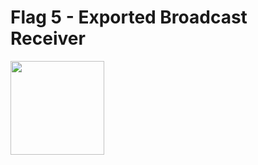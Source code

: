 # Flag 5 - Exported Broadcast Receiver

<img src="https://github.com/user-attachments/assets/23cf0374-ad4b-4d2b-8fe2-a82352741026" width="150">
